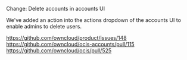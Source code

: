 Change: Delete accounts in accounts UI

We've added an action into the actions dropdown of the accounts UI to enable admins to delete users.

<https://github.com/owncloud/product/issues/148>
<https://github.com/owncloud/ocis-accounts/pull/115>
<https://github.com/owncloud/ocis/pull/525>
